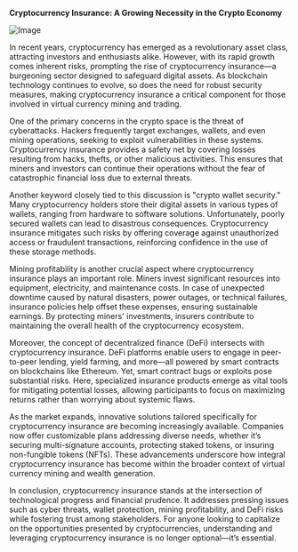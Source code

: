 **Cryptocurrency Insurance: A Growing Necessity in the Crypto Economy**

![Image](https://github.com/user-attachments/assets/31692037-0104-4703-abd1-696b6a7dd41b)

In recent years, cryptocurrency has emerged as a revolutionary asset class, attracting investors and enthusiasts alike. However, with its rapid growth comes inherent risks, prompting the rise of cryptocurrency insurance—a burgeoning sector designed to safeguard digital assets. As blockchain technology continues to evolve, so does the need for robust security measures, making cryptocurrency insurance a critical component for those involved in virtual currency mining and trading.

One of the primary concerns in the crypto space is the threat of cyberattacks. Hackers frequently target exchanges, wallets, and even mining operations, seeking to exploit vulnerabilities in these systems. Cryptocurrency insurance provides a safety net by covering losses resulting from hacks, thefts, or other malicious activities. This ensures that miners and investors can continue their operations without the fear of catastrophic financial loss due to external threats.

Another keyword closely tied to this discussion is "crypto wallet security." Many cryptocurrency holders store their digital assets in various types of wallets, ranging from hardware to software solutions. Unfortunately, poorly secured wallets can lead to disastrous consequences. Cryptocurrency insurance mitigates such risks by offering coverage against unauthorized access or fraudulent transactions, reinforcing confidence in the use of these storage methods.

Mining profitability is another crucial aspect where cryptocurrency insurance plays an important role. Miners invest significant resources into equipment, electricity, and maintenance costs. In case of unexpected downtime caused by natural disasters, power outages, or technical failures, insurance policies help offset these expenses, ensuring sustainable earnings. By protecting miners' investments, insurers contribute to maintaining the overall health of the cryptocurrency ecosystem.

Moreover, the concept of decentralized finance (DeFi) intersects with cryptocurrency insurance. DeFi platforms enable users to engage in peer-to-peer lending, yield farming, and more—all powered by smart contracts on blockchains like Ethereum. Yet, smart contract bugs or exploits pose substantial risks. Here, specialized insurance products emerge as vital tools for mitigating potential losses, allowing participants to focus on maximizing returns rather than worrying about systemic flaws.

As the market expands, innovative solutions tailored specifically for cryptocurrency insurance are becoming increasingly available. Companies now offer customizable plans addressing diverse needs, whether it’s securing multi-signature accounts, protecting staked tokens, or insuring non-fungible tokens (NFTs). These advancements underscore how integral cryptocurrency insurance has become within the broader context of virtual currency mining and wealth generation.

In conclusion, cryptocurrency insurance stands at the intersection of technological progress and financial prudence. It addresses pressing issues such as cyber threats, wallet protection, mining profitability, and DeFi risks while fostering trust among stakeholders. For anyone looking to capitalize on the opportunities presented by cryptocurrencies, understanding and leveraging cryptocurrency insurance is no longer optional—it’s essential.